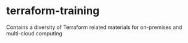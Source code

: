# terraform-training
Contains a diversity of Terraform related materials for on-premises and multi-cloud computing
